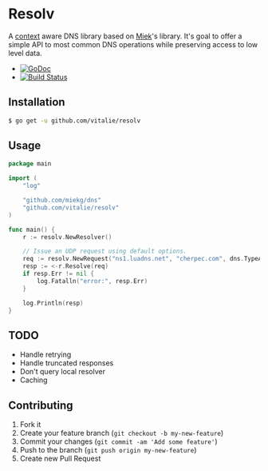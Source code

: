 # Resolv

A [context](https://godoc.org/golang.org/x/net/context) aware DNS library
based on [Miek](https://github.com/miekg/dns)'s library. It's goal to
offer a simple API to most common DNS operations while preserving access
to low level data.

  - [![GoDoc](https://godoc.org/github.com/vitalie/resolv?status.svg)](http://godoc.org/github.com/vitalie/resolv)
  - [![Build Status](https://travis-ci.org/vitalie/resolv.svg?branch=master)](https://travis-ci.org/vitalie/resolv)

## Installation

``` bash
$ go get -u github.com/vitalie/resolv
```

## Usage

``` go
package main

import (
    "log"

    "github.com/miekg/dns"
    "github.com/vitalie/resolv"
)

func main() {
    r := resolv.NewResolver()

    // Issue an UDP request using default options.
    req := resolv.NewRequest("ns1.luadns.net", "cherpec.com", dns.TypeA)
    resp := <-r.Resolve(req)
    if resp.Err != nil {
        log.Fatalln("error:", resp.Err)
    }

    log.Println(resp)
}
```

## TODO

- Handle retrying
- Handle truncated responses
- Don't query local resolver
- Caching

## Contributing

1. Fork it
2. Create your feature branch (`git checkout -b my-new-feature`)
3. Commit your changes (`git commit -am 'Add some feature'`)
4. Push to the branch (`git push origin my-new-feature`)
5. Create new Pull Request
